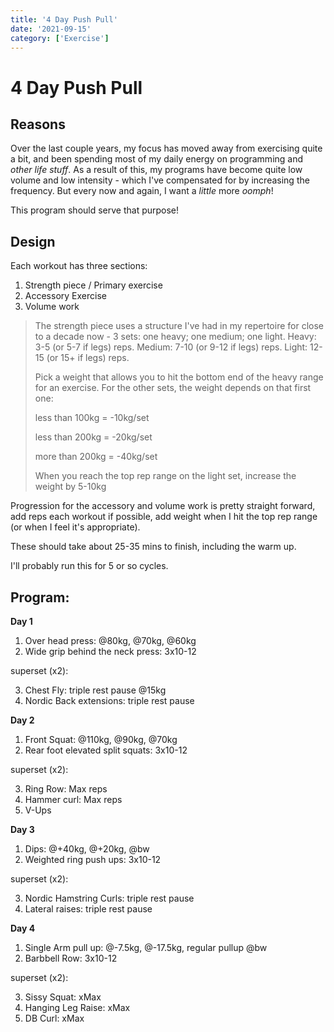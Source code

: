 ```yaml
---
title: '4 Day Push Pull'
date: '2021-09-15'
category: ['Exercise']
---
```


# 4 Day Push Pull

## Reasons

Over the last couple years, my focus has moved away from exercising quite a bit, and been spending most of my daily energy on programming and _other life stuff_. As a result of this, my programs have become quite low volume and low intensity - which I've compensated for by increasing the frequency. But every now and again, I want a _little_ more _oomph_!

This program should serve that purpose!

## Design

Each workout has three sections:

1. Strength piece / Primary exercise
2. Accessory Exercise
3. Volume work

> The strength piece uses a structure I've had in my repertoire for close to a decade now - 3 sets: one heavy; one medium; one light.
> Heavy: 3-5 (or 5-7 if legs) reps.
> Medium: 7-10 (or 9-12 if legs) reps.
> Light: 12-15 (or 15+ if legs) reps.
>
> Pick a weight that allows you to hit the bottom end of the heavy range for an exercise. For the other sets, the weight depends on that first one:
>
> less than 100kg = -10kg/set
>
> less than 200kg = -20kg/set
>
> more than 200kg = -40kg/set
>
> When you reach the top rep range on the light set, increase the weight by 5-10kg

Progression for the accessory and volume work is pretty straight forward, add reps each workout if possible, add weight when I hit the top rep range (or when I feel it's appropriate).

These should take about 25-35 mins to finish, including the warm up.

I'll probably run this for 5 or so cycles.

## Program:

**Day 1**

1. Over head press: @80kg, @70kg, @60kg
2. Wide grip behind the neck press: 3x10-12

superset (x2):

3. Chest Fly: triple rest pause @15kg
4. Nordic Back extensions: triple rest pause

**Day 2**

1. Front Squat: @110kg, @90kg, @70kg
2. Rear foot elevated split squats: 3x10-12

superset (x2):

3. Ring Row: Max reps
4. Hammer curl: Max reps
5. V-Ups

**Day 3**

1. Dips: @+40kg, @+20kg, @bw
2. Weighted ring push ups: 3x10-12

superset (x2):

3. Nordic Hamstring Curls: triple rest pause
4. Lateral raises: triple rest pause

**Day 4**

1. Single Arm pull up: @-7.5kg, @-17.5kg, regular pullup @bw
2. Barbbell Row: 3x10-12

superset (x2):

3. Sissy Squat: xMax
4. Hanging Leg Raise: xMax
5. DB Curl: xMax
